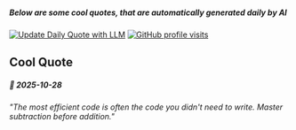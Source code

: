 ##### Below are some cool quotes, that are automatically generated daily by AI

[![Update Daily Quote with LLM](https://github.com/bedead/bedead/actions/workflows/daily-quote.yml/badge.svg?event=workflow_dispatch)](https://github.com/bedead/bedead/actions/workflows/daily-quote.yml)
[![GitHub profile visits](https://komarev.com/ghpvc/?username=bedead&color=brightgreen&abbreviated=true)](https://github.com/bedead)

## Cool Quote

<!-- QUOTE:START -->
##### 🌟 *2025-10-28*

###### "The most efficient code is often the code you didn't need to write. Master subtraction before addition."
<!-- QUOTE:END -->